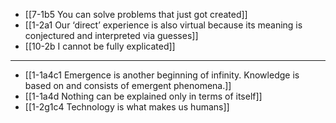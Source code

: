 - [[7-1b5 You can solve problems that just got created]]
- [[1-2a1 Our ‘direct’ experience is also virtual because its meaning is conjectured and interpreted via guesses]]
- [[10-2b I cannot be fully explicated]]
---
- [[1-1a4c1 Emergence is another beginning of infinity. Knowledge is based on and consists of emergent phenomena.]]
- [[1-1a4d Nothing can be explained only in terms of itself]]
- [[1-2g1c4 Technology is what makes us humans]]
